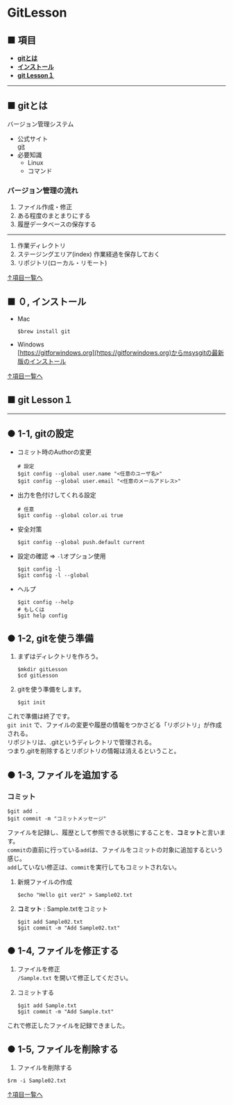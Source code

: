 # GitLesson

<h2 id="contents-list">■ 項目</h2>

- __<a href="#ttl">gitとは</a>__
- __<a href="#ttl0">インストール</a>__
- __<a href="#ttl1">git Lesson１</a>__

---

<h2 id="ttl">■ gitとは</h2>

バージョン管理システム  

- 公式サイト  
    [git](https://git-scm.com/)
- 必要知識  
    - Linux
    - コマンド

### バージョン管理の流れ

1. ファイル作成・修正
1. ある程度のまとまりにする
1. 履歴データベースの保存する

---

1. 作業ディレクトリ
1. ステージングエリア(index)
    作業経過を保存しておく
1. リポジトリ(ローカル・リモート)

<p><a href="#contents-list">↑項目一覧へ</a></p>

<h2 id="ttl0">■ ０, インストール</h2>

- Mac

    ``` shell
    $brew install git
    ```

- Windows  
    [https://gitforwindows.org](https://gitforwindows.org)からmsysgitの最新版のインストール

<p><a href="#contents-list">↑項目一覧へ</a></p>

<h2 id="ttl1">■ git Lesson１</h2>

---

## ● 1-1, gitの設定

- コミット時のAuthorの変更

    ``` shell
    # 設定
    $git config --global user.name "<任意のユーザ名>"
    $git config --global user.email "<任意のメールアドレス>"
    ```

- 出力を色付けしてくれる設定

    ``` shell
    # 任意
    $git config --global color.ui true
    ```

- 安全対策

    ``` shell
    $git config --global push.default current
    ```

- 設定の確認 => `-l`オプション使用

    ``` shell
    $git config -l
    $git config -l --global
    ```

- ヘルプ

    ``` shell
    $git config --help
    # もしくは
    $git help config
    ```

## ● 1-2, gitを使う準備

1. まずはディレクトリを作ろう。

    ``` shell
    $mkdir gitLesson
    $cd gitLesson
    ```

1. gitを使う準備をします。

    ``` shell
    $git init
    ```

これで準備は終了です。  
`git init` で、ファイルの変更や履歴の情報をつかさどる「リポジトリ」が作成される。  
リポジトリは、.gitというディレクトリで管理される。  
つまり.gitを削除するとリポジトリの情報は消えるということ。

## ● 1-3, ファイルを追加する

### コミット

``` shell
$git add .
$git commit -m "コミットメッセージ"
```

ファイルを記録し、履歴として参照できる状態にすることを、**コミット**と言います。  
`commit`の直前に行っている`add`は、ファイルをコミットの対象に追加するという感じ。  
`add`していない修正は、`commit`を実行してもコミットされない。

1. 新規ファイルの作成

    ``` shell
    $echo "Hello git ver2" > Sample02.txt
    ```

1. __コミット__ : Sample.txtをコミット

    ``` shell
    $git add Sample02.txt
    $git commit -m "Add Sample02.txt"
    ```

## ● 1-4, ファイルを修正する

1. ファイルを修正  
    `/Sample.txt` を開いて修正してください。  

1. コミットする

    ``` shell
    $git add Sample.txt
    $git commit -m "Add Sample.txt"
    ```

これで修正したファイルを記録できました。

## ● 1-5, ファイルを削除する

1. ファイルを削除する

``` shell
$rm -i Sample02.txt
```

<p><a href="#contents-list">↑項目一覧へ</a></p>
